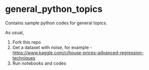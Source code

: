 # general_python_topics
Contains sample python codes for general topics.

As usual, 

1. Fork this repo
1. Get a dataset with noise, for example - https://www.kaggle.com/c/house-prices-advanced-regression-techniques
1. Run notebooks and codes
